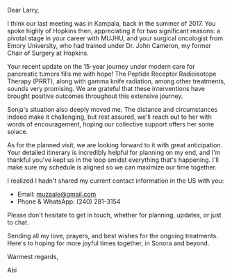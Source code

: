 Dear Larry,

I think our last meeting was in Kampala, back in the summer of 2017. You spoke highly of Hopkins then, appreciating it for two significant reasons: a pivotal stage in your career with MUJHU, and your surgical oncologist from Emory University, who had trained under Dr. John Cameron, my former Chair of Surgery at Hopkins.

Your recent update on the 15-year journey under modern care for pancreatic tumors fills me with hope! The Peptide Receptor Radioisotope Therapy (PRRT), along with gamma knife radiation, among other treatments, sounds very promising. We are grateful that these interventions have brought positive outcomes throughout this extensive journey.

Sonja's situation also deeply moved me. The distance and circumstances indeed make it challenging, but rest assured, we'll reach out to her with words of encouragement, hoping our collective support offers her some solace.

As for the planned visit, we are looking forward to it with great anticipation. Your detailed itinerary is incredibly helpful for planning on my end, and I'm thankful you've kept us in the loop amidst everything that's happening. I'll make sure my schedule is aligned so we can maximize our time together.

I realized I hadn't shared my current contact information in the US with you:
- Email: muzaale@gmail.com
- Phone & WhatsApp: (240) 281-3154

Please don't hesitate to get in touch, whether for planning, updates, or just to chat.

Sending all my love, prayers, and best wishes for the ongoing treatments. Here's to hoping for more joyful times together, in Sonora and beyond.

Warmest regards,

Abi
